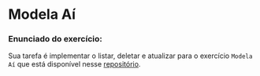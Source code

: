# Modela Aí
### Enunciado do exercício:
Sua tarefa é implementar o listar, deletar e atualizar para o exercício `Modela Aí` que está disponível nesse [repositório](https://github.com/danton03/modela-ai).

